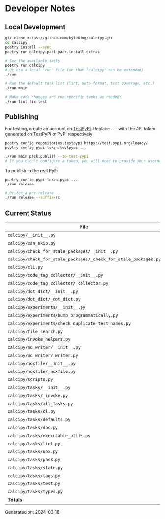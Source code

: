 # Developer Notes

## Local Development

```sh
git clone https://github.com/kyleking/calcipy.git
cd calcipy
poetry install --sync
poetry run calcipy-pack pack.install-extras

# See the available tasks
poetry run calcipy
# Or use a local 'run' file (so that 'calcipy' can be extended)
./run

# Run the default task list (lint, auto-format, test coverage, etc.)
./run main

# Make code changes and run specific tasks as needed:
./run lint.fix test
```

## Publishing

For testing, create an account on [TestPyPi](https://test.pypi.org/legacy/). Replace `...` with the API token generated on TestPyPi or PyPi respectively

```sh
poetry config repositories.testpypi https://test.pypi.org/legacy/
poetry config pypi-token.testpypi ...

./run main pack.publish --to-test-pypi
# If you didn't configure a token, you will need to provide your username and password to publish
```

To publish to the real PyPi

```sh
poetry config pypi-token.pypi ...
./run release

# Or for a pre-release
./run release --suffix=rc
```

## Current Status

<!-- {cts} COVERAGE -->
| File                                                            |   Statements |   Missing |   Excluded | Coverage   |
|-----------------------------------------------------------------|--------------|-----------|------------|------------|
| `calcipy/__init__.py`                                           |           17 |         0 |         17 | 100.0%     |
| `calcipy/can_skip.py`                                           |           17 |         1 |          0 | 89.3%      |
| `calcipy/check_for_stale_packages/__init__.py`                  |            4 |         2 |          0 | 50.0%      |
| `calcipy/check_for_stale_packages/_check_for_stale_packages.py` |          118 |         8 |          3 | 87.2%      |
| `calcipy/cli.py`                                                |           37 |         1 |         36 | 93.3%      |
| `calcipy/code_tag_collector/__init__.py`                        |            4 |         2 |          0 | 50.0%      |
| `calcipy/code_tag_collector/_collector.py`                      |          143 |         2 |          0 | 94.0%      |
| `calcipy/dot_dict/__init__.py`                                  |            4 |         2 |          0 | 50.0%      |
| `calcipy/dot_dict/_dot_dict.py`                                 |            8 |         0 |          0 | 100.0%     |
| `calcipy/experiments/__init__.py`                               |            0 |         0 |          0 | 100.0%     |
| `calcipy/experiments/bump_programmatically.py`                  |           24 |        16 |          0 | 33.3%      |
| `calcipy/experiments/check_duplicate_test_names.py`             |           36 |         0 |          2 | 95.0%      |
| `calcipy/file_search.py`                                        |           38 |         0 |          2 | 91.8%      |
| `calcipy/invoke_helpers.py`                                     |           30 |         2 |          0 | 81.8%      |
| `calcipy/md_writer/__init__.py`                                 |            4 |         2 |          0 | 50.0%      |
| `calcipy/md_writer/_writer.py`                                  |           95 |         6 |          0 | 88.9%      |
| `calcipy/noxfile/__init__.py`                                   |            4 |         2 |          0 | 50.0%      |
| `calcipy/noxfile/_noxfile.py`                                   |           48 |         2 |         32 | 83.8%      |
| `calcipy/scripts.py`                                            |            5 |         0 |         35 | 100.0%     |
| `calcipy/tasks/__init__.py`                                     |            0 |         0 |          0 | 100.0%     |
| `calcipy/tasks/_invoke.py`                                      |           37 |         0 |         45 | 97.7%      |
| `calcipy/tasks/all_tasks.py`                                    |           48 |         0 |          0 | 95.5%      |
| `calcipy/tasks/cl.py`                                           |           28 |         5 |          0 | 75.0%      |
| `calcipy/tasks/defaults.py`                                     |           20 |         0 |          0 | 89.3%      |
| `calcipy/tasks/doc.py`                                          |           45 |         0 |          8 | 90.5%      |
| `calcipy/tasks/executable_utils.py`                             |           28 |         0 |          0 | 87.5%      |
| `calcipy/tasks/lint.py`                                         |           58 |         1 |          0 | 84.1%      |
| `calcipy/tasks/nox.py`                                          |            8 |         0 |          0 | 100.0%     |
| `calcipy/tasks/pack.py`                                         |           42 |        10 |          0 | 65.6%      |
| `calcipy/tasks/stale.py`                                        |            9 |         1 |          0 | 90.9%      |
| `calcipy/tasks/tags.py`                                         |           18 |         1 |          0 | 91.7%      |
| `calcipy/tasks/test.py`                                         |           45 |         1 |          2 | 89.2%      |
| `calcipy/tasks/types.py`                                        |           20 |         0 |          0 | 89.3%      |
| **Totals**                                                      |         1042 |        67 |        182 | 87.2%      |

Generated on: 2024-03-18
<!-- {cte} -->
